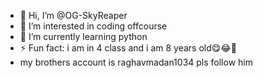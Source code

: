- 👋 Hi, I’m @OG-SkyReaper
- 👀 I’m interested in coding offcourse
- 🌱 I’m currently learning python
- ⚡ Fun fact: i am in 4 class and i am 8 years old😋😂🤣
-  my brothers account is raghavmadan1034 pls follow him
<!---
OG-SkyReaper/OG-SkyReaper is a ✨ special ✨ repository because its `README.md` (this file) appears on your GitHub profile.
You can click the Preview link to take a look at your changes.
--->
